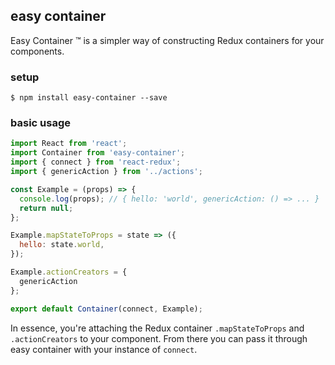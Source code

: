 ## easy container

Easy Container :tm: is a simpler way of constructing Redux containers for your components.

### setup

```
$ npm install easy-container --save
```

### basic usage

```js
import React from 'react';
import Container from 'easy-container';
import { connect } from 'react-redux';
import { genericAction } from '../actions';

const Example = (props) => {
  console.log(props); // { hello: 'world', genericAction: () => ... }
  return null;
};

Example.mapStateToProps = state => ({
  hello: state.world,
});

Example.actionCreators = {
  genericAction
};

export default Container(connect, Example);
```

In essence, you're attaching the Redux container `.mapStateToProps` and `.actionCreators` to your component. From there you can pass it through easy container with your instance of `connect`.
